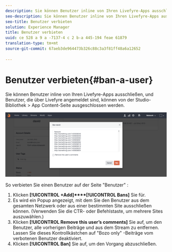 ```yaml
---
description: Sie können Benutzer inline von Ihren Livefyre-Apps ausschließen, und Benutzer, die über Livefyre angemeldet sind, können von der Studio-Bibliothek > App Content-Seite ausgeschlossen werden.
seo-description: Sie können Benutzer inline von Ihren Livefyre-Apps ausschließen, und Benutzer, die über Livefyre angemeldet sind, können von der Studio-Bibliothek > App Content-Seite ausgeschlossen werden.
seo-title: Benutzer verbieten
solution: Experience Manager
title: Benutzer verbieten
uuid: ce 528 a 9 a -7137-4 c 2 b-a 445-194 feae 61879
translation-type: tm+mt
source-git-commit: 67aeb3de964473b326c88c3a3f81ff48a6a12652

---
```



# Benutzer verbieten{#ban-a-user}

Sie können Benutzer inline von Ihren Livefyre-Apps ausschließen, und Benutzer, die über Livefyre angemeldet sind, können von der Studio-Bibliothek &gt; App Content-Seite ausgeschlossen werden.

![](assets/UsersBan2-1024x409.png)

So verbieten Sie einen Benutzer auf der Seite &quot;Benutzer&quot; :

1. Klicken **[!UICONTROL +Add]****[!UICONTROL Bans]** Sie für.
1. Es wird ein Popup angezeigt, mit dem Sie den Benutzer aus dem gesamten Netzwerk oder aus einer bestimmten Site ausschließen können. (Verwenden Sie die CTR- oder Befehlstaste, um mehrere Sites auszuwählen.)
1. Klicken **[!UICONTROL Remove this user’s comments]** Sie auf, um den Benutzer, alle vorherigen Beiträge und aus dem Stream zu entfernen. Lassen Sie dieses Kontrollkästchen auf &quot;Bozo only&quot; -Beiträge vom verbotenen Benutzer deaktiviert.
1. Klicken **[!UICONTROL Ban]** Sie auf, um den Vorgang abzuschließen.
